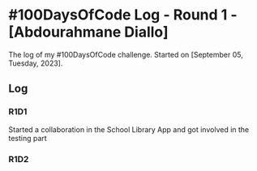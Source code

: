 # #100DaysOfCode Log - Round 1 - [Abdourahmane Diallo]

The log of my #100DaysOfCode challenge. Started on [September 05, Tuesday, 2023].

## Log

### R1D1 
Started a collaboration in the School Library App and got involved in the testing part

### R1D2
